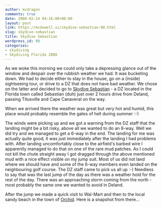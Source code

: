 ```yaml
---
author: mcdragon
comments: true
date: 2008-02-24 04:16:00+00:00
layout: post
link: https://mcdowell.si/skydive-sebastian-98.html
slug: skydive-sebastian
title: Skydive Sebastian
wordpress_id: 98
categories:
- skydiving
- Skydiving Florida 2008
---
```


As we woke this morning we could only take a depressing glance out of the window and despair over the rubbish weather we had. It was bucketing down. We had to decide either to stay in the house, go on a (inside) sightseeing tour, or drive to a DZ that does not have bad weather. We chose on the latter and decided to go to [Skydive Sebastian](https://www.skydiveseb.com/) - a DZ located in the Florida town called Sebastian (duh) just over 2 hours drive from Deland, passing Titusville and Cape Canaveral on the way.


When we arrived there the weather was great but very hot and humid, this place would probably resemble the gates of hell during summer :-)

The winds were picking up and we got a warning from the DZ staff that the landing might be a bit risky, above all we wanted to do an 8-way. Well we did try and we managed to get a 6-way in the end. The landing for me was actually quite good, it was just immediately after the landing I had problems with. After landing uncomfortably close to the airfield's barbed wire I apparently managed to do that on one of the rare mud patches. As I could not kill the chute straight away I got dragged through the above mentioned mud with a nice effect visible on my jump suit.
Most of us did not land where we should have and some of the 6-way members even landed on the neighbouring golf course. The DZ staff came to pick us all up :-) Needless to say that was the last jump of the day as there was a weather hold for the rest of the day. There was an approaching storm coming from the north - most probably the same one we wanted to avoid in Deland.

After the jump we made a quick visit to Wal-Mart and then to the local sandy beach in the town of [Orchid](https://maps.google.com/maps?f=q&hl=sl&geocode=&q=orchid,+fl&ie=UTF8&ll=27.785176,-80.405159&spn=0.059685,0.11673&z=13&iwloc=addr). Here is a snapshot from there...

